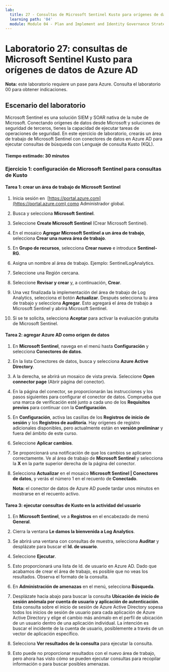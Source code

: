 ```yaml
---
lab:
  title: 27 - Consultas de Microsoft Sentinel Kusto para orígenes de datos de Azure AD
  learning path: '04'
  module: Module 04 - Plan and Implement and Identity Governance Strategy
---
```


# Laboratorio 27: consultas de Microsoft Sentinel Kusto para orígenes de datos de Azure AD

**Nota:** este laboratorio requiere un pase para Azure. Consulta el laboratorio 00 para obtener indicaciones.

## Escenario del laboratorio

Microsoft Sentinel es una solución SIEM y SOAR nativa de la nube de Microsoft.  Conectando orígenes de datos desde Microsoft y soluciones de seguridad de terceros, tienes la capacidad de ejecutar tareas de operaciones de seguridad.  En este ejercicio de laboratorio, crearás un área de trabajo de Microsoft Sentinel con conectores de datos en Azure AD para ejecutar consultas de búsqueda con Lenguaje de consulta Kusto (KQL). 

#### Tiempo estimado: 30 minutos

### Ejercicio 1: configuración de Microsoft Sentinel para consultas de Kusto

#### Tarea 1: crear un área de trabajo de Microsoft Sentinel

1. Inicia sesión en  [https://portal.azure.com](https://portal.azure.com) como Administrador global.

1. Busca y selecciona **Microsoft Sentinel**. 

1. Seleccione **Create Microsoft Sentinel** (Crear Microsoft Sentinel).

1. En el mosaico **Agregar Microsoft Sentinel a un área de trabajo**, selecciona **Crear una nueva área de trabajo**.

1. En **Grupo de recursos**, selecciona **Crear nuevo** e introduce **Sentinel-RG**.

1. Asigna un nombre al área de trabajo.  Ejemplo: SentinelLogAnalytics.

1. Seleccione una Región cercana.

1. Seleccione **Revisar y crear** y, a continuación, **Crear**.

1. Una vez finalizada la implementación del área de trabajo de Log Analytics, selecciona el botón **Actualizar**. Después selecciona tu área de trabajo y selecciona **Agregar**.  Esto agregará el área de trabajo a Microsoft Sentinel y abrirá Microsoft Sentinel.

1. Si se te solicita, selecciona **Aceptar** para activar la evaluación gratuita de Microsoft Sentinel.

#### Tarea 2: agregar Azure AD como origen de datos

1. En **Microsoft Sentinel**, navega en el menú hasta **Configuración** y selecciona **Conectores de datos**.

1. En la lista Conectores de datos, busca y selecciona **Azure Active Directory**.

1. A la derecha, se abrirá un mosaico de vista previa.  Seleccione **Open connector page** (Abrir página del conector).

1. En la página del conector, se proporcionarán las instrucciones y los pasos siguientes para configurar el conector de datos. Comprueba que una marca de verificación esté junto a cada uno de los **Requisitos previos** para continuar con la **Configuración**.

1. En **Configuración**, activa las casillas de los **Registros de inicio de sesión** y los **Registros de auditoría**. Hay orígenes de registro adicionales disponibles, pero actualmente están en **versión preliminar** y fuera del ámbito de este curso.

1. Seleccione **Aplicar cambios**. 

1. Se proporcionará una notificación de que los cambios se aplicaron correctamente. Ve al área de trabajo de **Microsoft Sentinel** y selecciona la **X** en la parte superior derecha de la página del conector.

1. Selecciona **Actualizar** en el mosaico **Microsoft Sentinel | Conectores de datos**, y verás el número 1 en el recuento de **Conectado**.

   **Nota:** el conector de datos de Azure AD puede tardar unos minutos en mostrarse en el recuento activo. 

#### Tarea 3: ejecutar consultas de Kusto en la actividad del usuario

1. En **Microsoft Sentinel**, ve a **Registros** en el encabezado de menú **General**.

1. Cierra la ventana **Le damos la bienvenida a Log Analytics**.

1. Se abrirá una ventana con consultas de muestra, selecciona **Auditar** y desplázate para buscar el **Id. de usuario**.

1. Seleccione **Ejecutar**. 

1. Esto proporcionará una lista de Id. de usuario en Azure AD.  Dado que acabamos de crear el área de trabajo, es posible que no veas los resultados.  Observa el formato de la consulta.

1. En **Administración de amenazas** en el menú, selecciona **Búsqueda**. 

1. Desplázate hacia abajo para buscar la consulta **Ubicación de inicio de sesión anómala por cuenta de usuario y aplicación de autenticación**.  Esta consulta sobre el inicio de sesión de Azure Active Directory sopesa todos los inicios de sesión de usuario para cada aplicación de Azure Active Directory y elige el cambio más anómalo en el perfil de ubicación de un usuario dentro de una aplicación individual. La intención es buscar el incidente de la cuenta de usuario, posiblemente a través de un vector de aplicación específico. 

1. Selecciona **Ver resultados de la consulta** para ejecutar la consulta.

1. Esto puede no proporcionar resultados con el nuevo área de trabajo, pero ahora has visto cómo se pueden ejecutar consultas para recopilar información o para buscar posibles amenazas.
